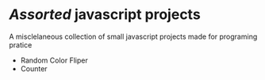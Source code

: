 # *Assorted* javascript projects

A misclelaneous collection of small javascript projects made for programing pratice

- Random Color Fliper
- Counter
